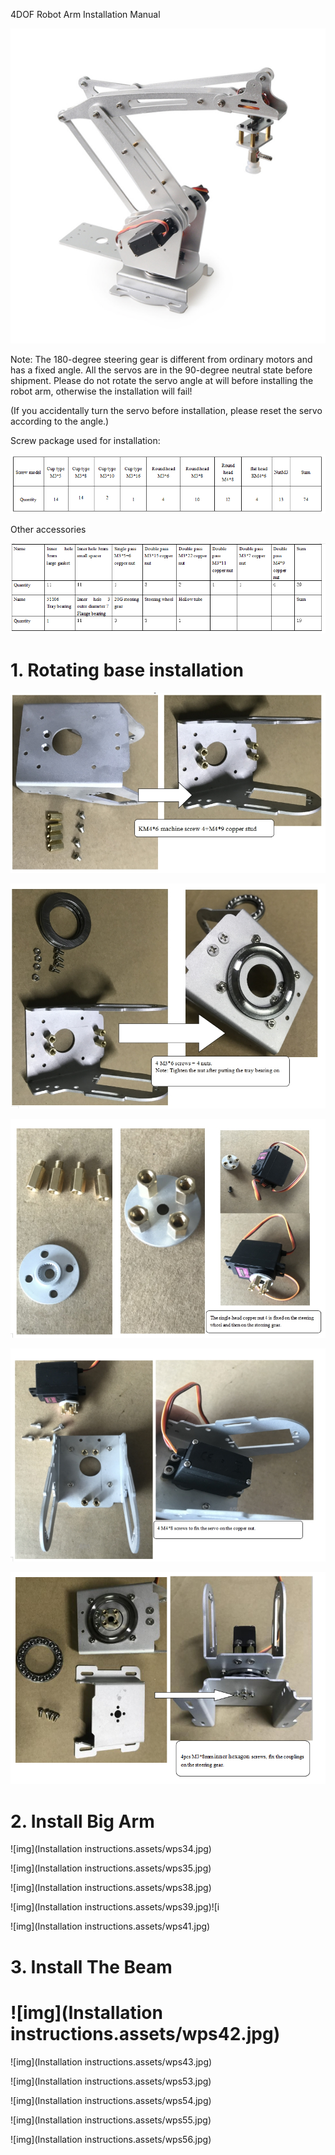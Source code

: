 4DOF Robot Arm Installation Manual

![img](https://github.com/SmartArduino/Robot_Arm/blob/master/img/20200922140622.png)

Note: The 180-degree steering gear is different from ordinary motors and has a fixed angle. All the servos are in the 90-degree neutral state before shipment. Please do not rotate the servo angle at will before installing the robot arm, otherwise the installation will fail!

(If you accidentally turn the servo before installation, please reset the servo according to the angle.)

Screw package used for installation:

![img](https://github.com/SmartArduino/Robot_Arm/blob/master/img/20200922140810.png)

Other accessories

![img](https://github.com/SmartArduino/Robot_Arm/blob/master/img/20200922140811.png)

# 1. Rotating base installation

![img](https://github.com/SmartArduino/Robot_Arm/blob/master/img/20200922140754.jpg)

![img](https://github.com/SmartArduino/Robot_Arm/blob/master/img/20200922140755.jpg) 

![img](https://github.com/SmartArduino/Robot_Arm/blob/master/img/20200922140756.jpg) 

![img](https://github.com/SmartArduino/Robot_Arm/blob/master/img/20200922140757.jpg)

![img](https://github.com/SmartArduino/Robot_Arm/blob/master/img/20200922140809.png)

# 2. Install Big Arm

![img](Installation instructions.assets/wps34.jpg) 

 

![img](Installation instructions.assets/wps35.jpg)

![img](Installation instructions.assets/wps38.jpg) 

![img](Installation instructions.assets/wps39.jpg)![i

![img](Installation instructions.assets/wps41.jpg) 

# 3. Install The Beam

# ![img](Installation instructions.assets/wps42.jpg) 

![img](Installation instructions.assets/wps43.jpg) 

![img](Installation instructions.assets/wps53.jpg) 

![img](Installation instructions.assets/wps54.jpg) 

![img](Installation instructions.assets/wps55.jpg) 

![img](Installation instructions.assets/wps56.jpg) 

 
